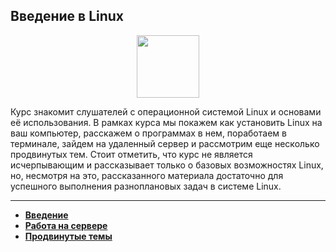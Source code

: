 ## Введение в Linux

<div id="header" align="center">
  <img src="https://cdn.stepik.net/media/cache/images/courses/73/cover/fc09ec6042f8df6cbacb1b6e3d2479ea.png" width="100"/>
</div>

Курс знакомит слушателей с операционной системой Linux и основами её использования. В рамках курса мы покажем как установить Linux на ваш компьютер, расскажем о программах в нем, поработаем в терминале, зайдем на удаленный сервер и рассмотрим еще несколько продвинутых тем. Стоит отметить, что курс не является исчерпывающим и рассказывает только о базовых возможностях Linux, но, несмотря на это, рассказанного материала достаточно для успешного выполнения разноплановых задач в системе Linux.

---

- [**Введение**](https://github.com/vypiemzalyubov/git-bash/tree/main/Bash/Stepik/Introduction%20to%20Linux/1.%20Introduction)
- [**Работа на сервере**](https://github.com/vypiemzalyubov/git-bash/tree/main/Bash/Stepik/Introduction%20to%20Linux/2.%20Working%20on%20the%20server)
- [**Продвинутые темы**](https://github.com/vypiemzalyubov/git-bash/tree/main/Bash/Stepik/Introduction%20to%20Linux/3.%20Advanced%20topics)

